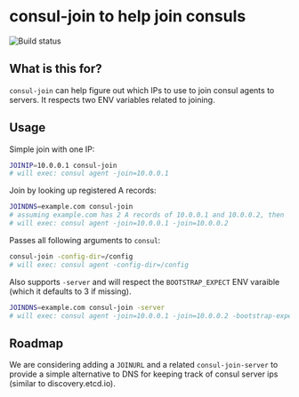 # consul-join to help join consuls

![Build status](https://travis-ci.org/wakeful-deployment/consul-join.svg?branch=master)

## What is this for?

`consul-join` can help figure out which IPs to use to join consul agents
to servers. It respects two ENV variables related to joining.

## Usage

Simple join with one IP:

```sh
JOINIP=10.0.0.1 consul-join
# will exec: consul agent -join=10.0.0.1
```

Join by looking up registered A records:

```sh
JOINDNS=example.com consul-join
# assuming example.com has 2 A records of 10.0.0.1 and 10.0.0.2, then
# will exec: consul agent -join=10.0.0.1 -join=10.0.0.2
```

Passes all following arguments to `consul`:

```sh
consul-join -config-dir=/config
# will exec: consul agent -config-dir=/config
```

Also supports `-server` and will respect the `BOOTSTRAP_EXPECT` ENV
varaible (which it defaults to 3 if missing).

```sh
JOINDNS=example.com consul-join -server
# will exec: consul agent -join=10.0.0.1 -join=10.0.0.2 -bootstrap-expect=3 -server
```

## Roadmap

We are considering adding a `JOINURL` and a related `consul-join-server`
to provide a simple alternative to DNS for keeping track of consul
server ips (similar to discovery.etcd.io).
